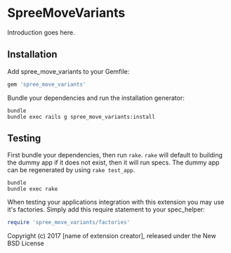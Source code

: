 SpreeMoveVariants
=================

Introduction goes here.

Installation
------------

Add spree_move_variants to your Gemfile:

```ruby
gem 'spree_move_variants'
```

Bundle your dependencies and run the installation generator:

```shell
bundle
bundle exec rails g spree_move_variants:install
```

Testing
-------

First bundle your dependencies, then run `rake`. `rake` will default to building the dummy app if it does not exist, then it will run specs. The dummy app can be regenerated by using `rake test_app`.

```shell
bundle
bundle exec rake
```

When testing your applications integration with this extension you may use it's factories.
Simply add this require statement to your spec_helper:

```ruby
require 'spree_move_variants/factories'
```

Copyright (c) 2017 [name of extension creator], released under the New BSD License
